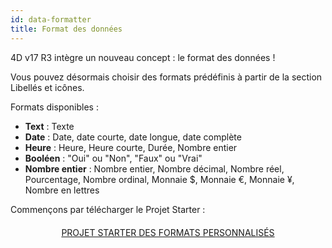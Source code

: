 ```yaml
---
id: data-formatter
title: Format des données
---
```


4D v17 R3 intègre un nouveau concept : le format des données !

Vous pouvez désormais choisir des formats prédéfinis à partir de la section Libellés et icônes.<div class = "tips"> 

Formats disponibles :

* **Text** : Texte
* **Date** : Date, date courte, date longue, date complète
* **Heure** : Heure, Heure courte, Durée, Nombre entier
* **Booléen** : "Oui" ou "Non", "Faux" ou "Vrai"
* **Nombre entier** : Nombre entier, Nombre décimal, Nombre réel, Pourcentage, Nombre ordinal, Monnaie $, Monnaie €, Monnaie ¥, Nombre en lettres</div> 

Commençons par télécharger le Projet Starter :

<div style="text-align: center; margin-top: 20px">
  <p>
    

<a class="button"
href="../assets/en/data-formatter/BankingApp.zip">PROJET STARTER DES FORMATS PERSONNALISÉS</a>

  </p>
</div>